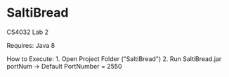 # SaltiBread
CS4032 Lab 2

Requires: Java 8

How to Execute:
	1. Open Project Folder ("SaltiBread")
	2. Run SaltiBread.jar portNum
		-> Default PortNumber = 2550